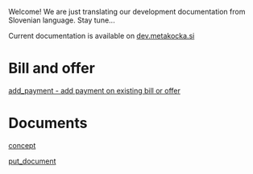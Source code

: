 Welcome!
We are just translating our development documentation from Slovenian language. Stay tune...

Current documentation is available on [dev.metakocka.si](http://dev.metakocka.si/eshop/index.html)

# Bill and offer
[add_payment - add payment on existing bill or offer](add_payment.md)

# Documents
[concept](documents_concept.md)

[put_document](documents_put_document.md)

